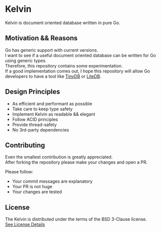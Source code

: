 # Kelvin
Kelvin is document oriented database written in pure Go.

## Motivation && Reasons
Go has generic support with current versions. \
I want to see if a useful document oriented database can be written for Go using generic types. \
Therefore, this repository contains some experimentation. \
If a good implementation comes out, I hope this repository will allow Go developers to have a tool like [TinyDB](https://github.com/msiemens/tinydb) or [LiteDB](https://github.com/mbdavid/LiteDB).

## Design Principles
- As efficient and performant as possible
- Take care to keep type safety
- Implement Kelvin as readable && elegant
- Follow ACID principles
- Provide thread-safety
- No 3rd-party dependencies

## Contributing

Even the smallest contribution is greatly appreciated. \
After forking the repository please make your changes and open a PR.

Please follow:
- Your commit messages are explanatory
- Your PR is not huge
- Your changes are tested

## License
The Kelvin is distributed under the terms of the BSD 3-Clause license. <br>
[See License Details](LICENSE)
